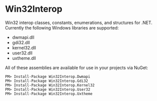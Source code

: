 Win32Interop
============

Win32 interop classes, constants, enumerations, and structures for .NET.  Currently the following Windows libraries are supported:

- dwmapi.dll
- gdi32.dll
- kernel32.dll
- user32.dll
- uxtheme.dll

All of these assemblies are available for use in your projects via NuGet:

    PM> Install-Package Win32Interop.Dwmapi
    PM> Install-Package Win32Interop.Gdi32
    PM> Install-Package Win32Interop.Kernel32
    PM> Install-Package Win32Interop.User32
    PM> Install-Package Win32Interop.Uxtheme

